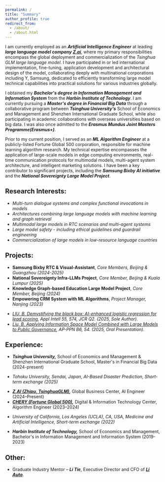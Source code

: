 ```yaml
---
permalink: /
title: "Summary"
author_profile: true
redirect_from: 
  - /about/
  - /about.html
---
```

I am currently employed as an _**Artificial Intelligence Engineer**_ at leading _**large language model company [Z.ai](https://z.ai)**_, where my primary responsibilities encompass the global deployment and commercialization of the *Tsinghua GLM large language model*. I have participated in or led international implementation, fine-tuning, application development and architectural design of the model, collaborating deeply with multinational corporations including Y, Samsung, dedicated to efficiently transforming large model technical capabilities into practical solutions for various industries globally.

I obtained my _**Bachelor's degree in Information Management and Information System**_ from the _**Harbin Institute of Technology**_. I am currently pursuing a _**Master's degree in Financial Big Data**_ through a collaborative program between _**Tsinghua University's**_ School of Economics and Management and Shenzhen International Graduate School, while also participating in academic collaborations with overseas universities based on big data. I was also once admitted to the _**Erasmus Mundus Joint Masters Programme(Erasmus+)**_.

Prior to my current position, I served as an _**ML Algorithm Engineer**_ at a publicly-listed Fortune Global 500 corporation, responsible for machine learning algorithm research. My technical expertise encompasses the application of large-scale models in edge computing environments, real-time communication protocols for multimodal models, multi-agent system architecture, and intelligent marketing solutions. I have been a key contributor to significant projects, including the _**Samsung Bixby AI initiative**_ and the _**National Sovereignty Large Model Project**_.

Research Interests:
------
* _Multi-turn dialogue systems and complex functional invocations in models_
* _Architectures combining large language models with machine learning and graph retrieval_
* _Multimodal large models in RTC scenarios and multi-agent systems_
* _Large model safety - including ethical guidelines and guardrail engineering_
* _Commercialization of large models in low-resource language countries_

Projects:
------
* **Samsung Bixby RTC & Visual-Assistant**, _Core Members, Beijing & Guangzhou  (2024-2025)_
* **National Sovereignty Infra-LLMs Project**, _Core Member, Beijing & Kuala Lumpur  (2025)_
* **Knowledge Graph-based Education Large Model Project**, _Core Member, Beijing  (2024)_
* **Empowering CRM System with ML Algorithms**, _Project Manager, Nanjing  (2023)_

- _[LIU, B. Demystifying the black box: AI-enhanced logistic regression for lead scoring](https://doi.org/10.1007/s10489-025-06430-4),  Appl Intell 55, 574, JCR Q2. (2025, Sole Author)._
- _[Liu, B. Applying Information Space Model Combined with Large Models to Public Governance](https://www.asiapacificppn.org), AP-PPN B6, 54. (2025, Oral Presentation)._

Experience:
------
* _**Tsinghua University,**_ School of Economics and Management & Shenzhen International Graduate School, Master's in Financial Big Data (2024-present)
- *Tohoku University, Sendai, Japan, AI-Based Disaster Prediction, Short-term exchange (2025)*
* _**[Z.AI (Zhipu, TsinghuaGLM)](https://en.wikipedia.org/wiki/Z.ai),**_ Global Business Center, AI Engineer (2024–Present)
* _**[CHERY (Fortune Global 500)](https://en.wikipedia.org/wiki/Chery),**_ Digital & Information Technology Center, Algorithm Engineer (2023–2024)
- *University of California, Los Angeles (UCLA), CA, USA, Medicine and Artificial Intelligence, Short-term exchange (2022)*
* _**Harbin Institute of Technology,**_ School of Economics and Management, Bachelor's in Information Management and Information System (2019-2023)

Other:
------
* Graduate Industry Mentor – _**Li Tie**_, Executive Director and CFO of _**[Li Auto](https://en.wikipedia.org/wiki/Li_Auto)**_.
